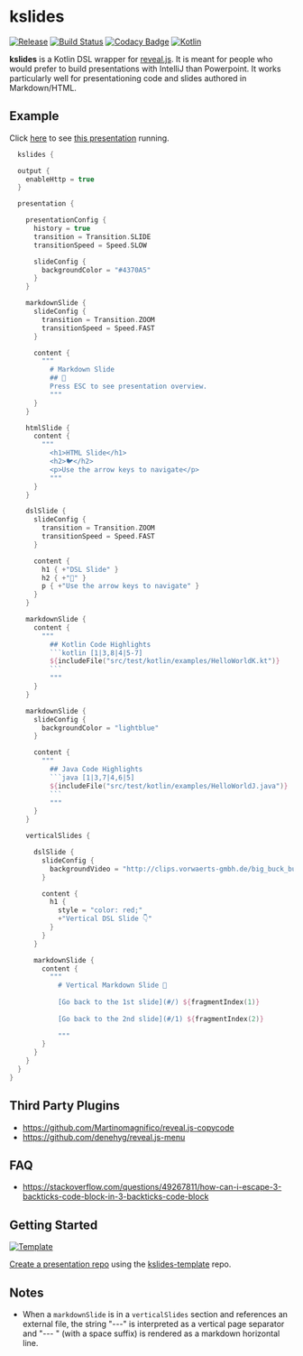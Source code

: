 # kslides

[![Release](https://jitpack.io/v/pambrose/kslides.svg)](https://jitpack.io/#pambrose/kslides)
[![Build Status](https://travis-ci.org/pambrose/kslides.svg?branch=master)](https://travis-ci.org/pambrose/kslides)
[![Codacy Badge](https://app.codacy.com/project/badge/Grade/701fc37a847042d2ae2cd6e80075ff6f)](https://www.codacy.com/gh/pambrose/kslides/dashboard?utm_source=github.com&amp;utm_medium=referral&amp;utm_content=pambrose/kslides&amp;utm_campaign=Badge_Grade)
[![Kotlin](https://img.shields.io/badge/%20language-Kotlin-red.svg)](https://kotlinlang.org/)

**kslides** is a Kotlin DSL wrapper for [reveal.js](https://revealjs.com). It is meant for people who would prefer to
build presentations with IntelliJ than Powerpoint. It works particularly well for presentationing code and slides
authored in Markdown/HTML.

## Example

Click [here](https://kslides-readme.herokuapp.com) to see [this presentation](src/main/kotlin/Simple.kt) running.

```kotlin
  kslides {

  output {
    enableHttp = true
  }

  presentation {

    presentationConfig {
      history = true
      transition = Transition.SLIDE
      transitionSpeed = Speed.SLOW

      slideConfig {
        backgroundColor = "#4370A5"
      }
    }

    markdownSlide {
      slideConfig {
        transition = Transition.ZOOM
        transitionSpeed = Speed.FAST
      }

      content {
        """
          # Markdown Slide
          ## 🍒
          Press ESC to see presentation overview.
          """
      }
    }

    htmlSlide {
      content {
        """
          <h1>HTML Slide</h1>
          <h2>🐦</h2>
          <p>Use the arrow keys to navigate</p>
          """
      }
    }

    dslSlide {
      slideConfig {
        transition = Transition.ZOOM
        transitionSpeed = Speed.FAST
      }

      content {
        h1 { +"DSL Slide" }
        h2 { +"👀" }
        p { +"Use the arrow keys to navigate" }
      }
    }

    markdownSlide {
      content {
        """
          ## Kotlin Code Highlights    
          ```kotlin [1|3,8|4|5-7]
          ${includeFile("src/test/kotlin/examples/HelloWorldK.kt")}
          ```
          """
      }
    }

    markdownSlide {
      slideConfig {
        backgroundColor = "lightblue"
      }

      content {
        """
          ## Java Code Highlights    
          ```java [1|3,7|4,6|5]
          ${includeFile("src/test/kotlin/examples/HelloWorldJ.java")}
          ```
          """
      }
    }

    verticalSlides {

      dslSlide {
        slideConfig {
          backgroundVideo = "http://clips.vorwaerts-gmbh.de/big_buck_bunny.mp4"
        }

        content {
          h1 {
            style = "color: red;"
            +"Vertical DSL Slide 👇"
          }
        }
      }

      markdownSlide {
        content {
          """
            # Vertical Markdown Slide 🦊 
            
            [Go back to the 1st slide](#/) ${fragmentIndex(1)}
         
            [Go back to the 2nd slide](#/1) ${fragmentIndex(2)}
            
            """
        }
      }
    }
  }
}
```

## Third Party Plugins

* https://github.com/Martinomagnifico/reveal.js-copycode
* https://github.com/denehyg/reveal.js-menu

## FAQ

* https://stackoverflow.com/questions/49267811/how-can-i-escape-3-backticks-code-block-in-3-backticks-code-block

## Getting Started

[![Template](https://img.shields.io/badge/kslides-template-blue?logo=github)](https://github.com/pambrose/kslides-template/generate)

[Create a presentation repo](https://github.com/pambrose/kslides-template/generate) using
the [kslides-template](https://github.com/pambrose/kslides-template) repo.

## Notes

* When a `markdownSlide` is in a `verticalSlides` section and references an external file, the string "---"
  is interpreted as a vertical page separator and "--- " (with a space suffix) is rendered as a markdown horizontal
  line. 
